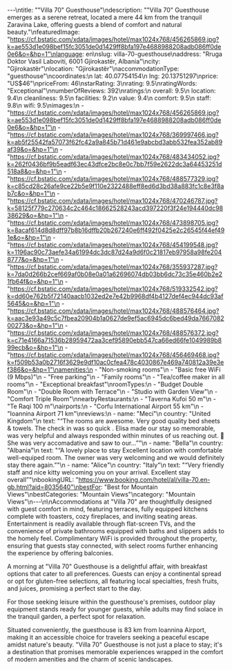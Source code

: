 ---\ntitle: "\"Villa 70\" Guesthouse"\ndescription: "\"Villa 70\" Guesthouse emerges as a serene retreat, located a mere 44 km from the tranquil Zaravina Lake, offering guests a blend of comfort and natural beauty."\nfeaturedImage: "https://cf.bstatic.com/xdata/images/hotel/max1024x768/456265869.jpg?k=ae553d1e098bef15fc3051de0d1429ff8bfa197e4688988208adb086ff0de0e6&o=&hp=1"\nlanguage: en\nslug: villa-70-guesthouse\naddress: "Rruga Doktor Vasil Laboviti, 6001 Gjirokastër, Albania"\ncity: "Gjirokastër"\nlocation: "Gjirokastër"\naccommodationType: "guesthouse"\ncoordinates:\n  lat: 40.07754154\n  lng: 20.13751297\nprice: "US$46"\npriceFrom: 46\nstarRating: 3\nrating: 9.5\nratingWords: "Exceptional"\nnumberOfReviews: 392\nratings:\n  overall: 9.5\n  location: 9.4\n  cleanliness: 9.5\n  facilities: 9.2\n  value: 9.4\n  comfort: 9.5\n  staff: 9.8\n  wifi: 9.5\nimages:\n  - "https://cf.bstatic.com/xdata/images/hotel/max1024x768/456265869.jpg?k=ae553d1e098bef15fc3051de0d1429ff8bfa197e4688988208adb086ff0de0e6&o=&hp=1"\n  - "https://cf.bstatic.com/xdata/images/hotel/max1024x768/369997466.jpg?k=ab5f25542fa57073f62fc42a9a845b71d461e9abcbd3abb532fea352ab89af39&o=&hp=1"\n  - "https://cf.bstatic.com/xdata/images/hotel/max1024x768/483434052.jpg?k=262f0436bf9b5eadf63ec43dfce2bc8e0c7bb7f59e2622dc3a64453251d518a8&o=&hp=1"\n  - "https://cf.bstatic.com/xdata/images/hotel/max1024x768/488577329.jpg?k=c85cd28c26afe9ce22b5e9f110e2322488eff8ed6d3bd38a883fc1c8e3f8ab7c&o=&hp=1"\n  - "https://cf.bstatic.com/xdata/images/hotel/max1024x768/470246787.jpg?k=58125f779c270634c2c464c18662528243acd397220f3f24e194440dc9838629&o=&hp=1"\n  - "https://cf.bstatic.com/xdata/images/hotel/max1024x768/473898705.jpg?k=8acaf614d8d8dff97b8b16dffb20b267240e6ff492f0425e2c26545f44ef491e&o=&hp=1"\n  - "https://cf.bstatic.com/xdata/images/hotel/max1024x768/454199548.jpg?k=1196ac90c73aefe34a61994dc3dc87d24a9d6f0c21817eb97958a98fe2048777&o=&hp=1"\n  - "https://cf.bstatic.com/xdata/images/hotel/max1024x768/355937287.jpg?k=7da0d266b2cef669af0b08e0a01a62696074db03bb6dc73c35e460b2e21fb64f&o=&hp=1"\n  - "https://cf.bstatic.com/xdata/images/hotel/max1024x768/519332542.jpg?k=dd60e762b5f72140aacb1032ed2e7e42b9968df4b4127def4ec944dc93af5645&o=&hp=1"\n  - "https://cf.bstatic.com/xdata/images/hotel/max1024x768/488576464.jpg?k=aac3e93a49c5c7fbea20904b1a0627de9ef5ac6945dc6bed49da766708200273&o=&hp=1"\n  - "https://cf.bstatic.com/xdata/images/hotel/max1024x768/488576372.jpg?k=c71e4166a71536b28959472aa3cef95890ebb547ca66ed66fe1049989b899ecb&o=&hp=1"\n  - "https://cf.bstatic.com/xdata/images/hotel/max1024x768/456469468.jpg?k=f509b53a0b2716f3629e9df10ac0cfea478c4030867e469a740812a39e3ef386&o=&hp=1"\namenities:\n  - "Non-smoking rooms"\n  - "Basic free WiFi (9 Mbps)"\n  - "Free parking"\n  - "Family rooms"\n  - "Tea/coffee maker in all rooms"\n  - "Exceptional breakfast"\nroomTypes:\n  - "Budget Double Room"\n  - "Double Room with Terrace"\n  - "Studio with Garden View"\n  - "Comfort Triple Room"\nnearbyRestaurants:\n  - "Taverna Kufoi 50 m"\n  - "Te Raqi 100 m"\nairports:\n  - "Corfu International Airport 55 km"\n  - "Ioannina Airport 71 km"\nreviews:\n  - name: "Meci"\n    country: "United Kingdom"\n    text: "“The rooms are awesome. Very good quality bed sheets & towels. The check in was so quick .
Elisa made our stay so memorable, was very helpful and always responded within minutes of us reaching out.
💖 She was very accomadative and saw to our...”"\n  - name: "Bella"\n    country: "Albania"\n    text: "“A lovely place to stay
Excellent location with comfortable well-equiped room. The owner was very welcoming and we would definitely stay there again.”"\n  - name: "Alice"\n    country: "Italy"\n    text: "“Very friendly staff and nice kitty welcoming you on your arrival. Excellent stay overall”"\nbookingURL: "https://www.booking.com/hotel/al/villa-70.en-gb.html?aid=8035640"\nbestFor: "Best for Mountain Views"\nbestCategories: "Mountain Views"\ncategory: "Mountain Views"\n---\n\nAccommodations at "Villa 70" are thoughtfully designed with guest comfort in mind, featuring terraces, fully equipped kitchens complete with toasters, cozy fireplaces, and inviting seating areas. Entertainment is readily available through flat-screen TVs, and the convenience of private bathrooms equipped with baths and slippers adds to the homely feel. Complimentary WiFi is provided throughout the property, ensuring that guests stay connected, with select rooms further enhancing the experience by offering balconies.

A morning at "Villa 70" Guesthouse is a delightful affair, with breakfast options that cater to all preferences. Guests can enjoy a continental spread or opt for gluten-free selections, all featuring local specialties, fresh fruits, and juices, promising a perfect start to the day.

For those seeking leisure within the guesthouse's premises, outdoor play equipment stands ready for younger guests, while adults may find solace in the tranquil garden, a perfect spot for relaxation.

Situated conveniently, the guesthouse is 83 km from Ioannina Airport, making it an accessible choice for travelers seeking a peaceful escape amidst nature's beauty. "Villa 70" Guesthouse is not just a place to stay; it's a destination that promises memorable experiences wrapped in the comfort of modern amenities and the charm of scenic landscapes.